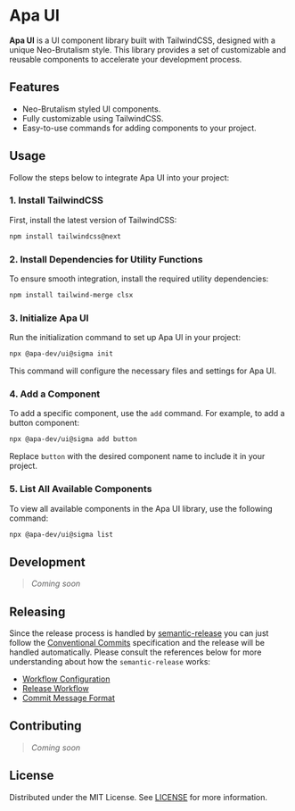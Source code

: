 # Apa UI

**Apa UI** is a UI component library built with TailwindCSS, designed with a unique Neo-Brutalism style. This library provides a set of customizable and reusable components to accelerate your development process.

## Features

- Neo-Brutalism styled UI components.
- Fully customizable using TailwindCSS.
- Easy-to-use commands for adding components to your project.

## Usage

Follow the steps below to integrate Apa UI into your project:

### 1. Install TailwindCSS

First, install the latest version of TailwindCSS:

```bash
npm install tailwindcss@next
```

### 2. Install Dependencies for Utility Functions

To ensure smooth integration, install the required utility dependencies:

```bash
npm install tailwind-merge clsx
```

### 3. Initialize Apa UI

Run the initialization command to set up Apa UI in your project:

```bash
npx @apa-dev/ui@sigma init
```

This command will configure the necessary files and settings for Apa UI.

### 4. Add a Component

To add a specific component, use the `add` command. For example, to add a button component:

```bash
npx @apa-dev/ui@sigma add button
```

Replace `button` with the desired component name to include it in your project.

### 5. List All Available Components

To view all available components in the Apa UI library, use the following command:

```bash
npx @apa-dev/ui@sigma list
```

## Development

> _Coming soon_

## Releasing

Since the release process is handled by [semantic-release](https://semantic-release.gitbook.io/) you can just follow the [Conventional Commits](https://www.conventionalcommits.org/en/v1.0.0/) specification and the release will be handled automatically. Please consult the references below for more understanding about how the `semantic-release` works:

- [Workflow Configuration](https://semantic-release.gitbook.io/semantic-release/usage/workflow-configuration)
- [Release Workflow](https://semantic-release.gitbook.io/semantic-release/recipes/release-workflow)
- [Commit Message Format](https://semantic-release.gitbook.io/semantic-release#commit-message-format)

## Contributing

> _Coming soon_

## License

Distributed under the MIT License. See [LICENSE](LICENSE) for more information.
